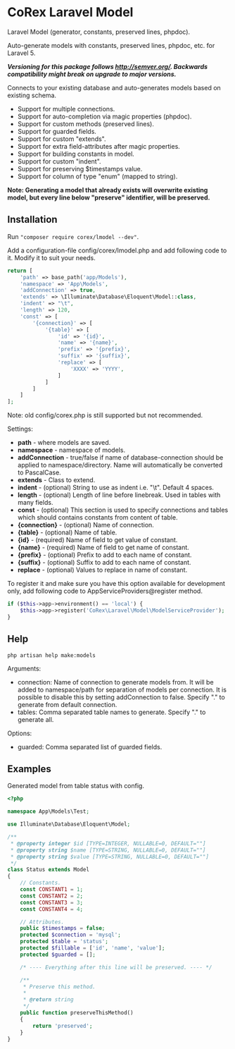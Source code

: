 # CoRex Laravel Model
Laravel Model (generator, constants, preserved lines, phpdoc).

Auto-generate models with constants, preserved lines, phpdoc, etc. for Laravel 5.

**_Versioning for this package follows http://semver.org/. Backwards compatibility might break on upgrade to major versions._**

Connects to your existing database and auto-generates models based on existing schema.
 - Support for multiple connections.
 - Support for auto-completion via magic properties (phpdoc).
 - Support for custom methods (preserved lines).
 - Support for guarded fields.
 - Support for custom "extends".
 - Support for extra field-attributes after magic properties.
 - Support for building constants in model.
 - Support for custom "indent".
 - Support for preserving $timestamps value.
 - Support for column of type "enum" (mapped to string).

**Note: Generating a model that already exists will overwrite existing model, but every line below "preserve" identifier, will be preserved.**


## Installation
Run ```"composer require corex/lmodel --dev"```.

Add a configuration-file config/corex/lmodel.php and add following code to it. Modify it to suit your needs.
```php
return [
    'path' => base_path('app/Models'),
    'namespace' => 'App\Models',
    'addConnection' => true,
    'extends' => \Illuminate\Database\Eloquent\Model::class,
    'indent' => "\t",
    'length' => 120,
    'const' => [
        '{connection}' => [
            '{table}' => [
                'id' => '{id}',
                'name' => '{name}',
                'prefix' => '{prefix}',
                'suffix' => '{suffix}',
                'replace' => [
                    'XXXX' => 'YYYY',
                ]
            ]
        ]
    ]
];
```
Note: old config/corex.php is still supported but not recommended.

Settings:
 - **path** - where models are saved.
 - **namespace** - namespace of models.
 - **addConnection** - true/false if name of database-connection should be applied to namespace/directory. Name will automatically be converted to PascalCase.
 - **extends** - Class to extend.
 - **indent** - (optional) String to use as indent i.e. "\t". Default 4 spaces.
 - **length** - (optional) Length of line before linebreak. Used in tables with many fields.
 - **const** - (optional) This section is used to specify connections and tables which should contains constants from content of table.
 - **{connection}** - (optional) Name of connection.
 - **{table}** - (optional) Name of table.
 - **{id}** - (required) Name of field to get value of constant.
 - **{name}** - (required) Name of field to get name of constant.
 - **{prefix}** - (optional) Prefix to add to each name of constant.
 - **{suffix}** - (optional) Suffix to add to each name of constant.
 - **replace** - (optional) Values to replace in name of constant.

To register it and make sure you have this option available for development only, add following code to AppServiceProviders@register method.
```php
if ($this->app->environment() == 'local') {
    $this->app->register('CoRex\Laravel\Model\ModelServiceProvider');
}
```


## Help
```php artisan help make:models```

Arguments:
 - connection: Name of connection to generate models from. It will be added to namespace/path for separation of models per connection. It is possible to disable this by setting addConnection to false. Specify "." to generate from default connection.
 - tables: Comma separated table names to generate. Specify "." to generate all.

Options:
 - guarded: Comma separated list of guarded fields.


## Examples

Generated model from table status with config.

```php
<?php

namespace App\Models\Test;

use Illuminate\Database\Eloquent\Model;

/**
 * @property integer $id [TYPE=INTEGER, NULLABLE=0, DEFAULT=""]
 * @property string $name [TYPE=STRING, NULLABLE=0, DEFAULT=""]
 * @property string $value [TYPE=STRING, NULLABLE=0, DEFAULT=""]
 */
class Status extends Model
{
    // Constants.
    const CONSTANT1 = 1;
    const CONSTANT2 = 2;
    const CONSTANT3 = 3;
    const CONSTANT4 = 4;

    // Attributes.
    public $timestamps = false;
    protected $connection = 'mysql';
    protected $table = 'status';
    protected $fillable = ['id', 'name', 'value'];
    protected $guarded = [];

    /* ---- Everything after this line will be preserved. ---- */

    /**
     * Preserve this method.
     *
     * @return string
     */
    public function preserveThisMethod()
    {
        return 'preserved';
    }
}
```
